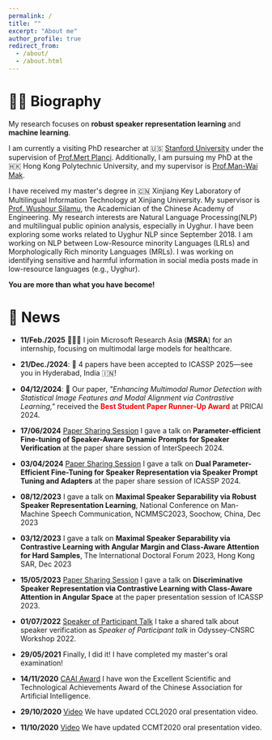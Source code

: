 ```yaml
---
permalink: /
title: ""
excerpt: "About me"
author_profile: true
redirect_from: 
  - /about/
  - /about.html
---
```



👨‍🎓 Biography
======
My research focuses on **robust speaker representation learning** and **machine learning**.

I am currently a visiting PhD researcher at 🇺🇸 [Stanford University](https://profiles.stanford.edu/332001) under the supervision of [Prof.Mert Planci](https://stanford.edu/~pilanci/).  Additionally, I am pursuing my PhD at the 🇭🇰 Hong Kong Polytechnic University, and my supervisor is [Prof.Man-Wai Mak](http://www.eie.polyu.edu.hk/~mwmak/).

I have received my master's degree in 🇨🇳 Xinjiang Key Laboratory of Multilingual Information Technology at Xinjiang University. My supervisor is [Prof. Wushour Silamu](http://it.xju.edu.cn/info/1142/1361.htm), the Academician of the Chinese Academy of Engineering. My research interests are Natural Language Processing(NLP) and multilingual public opinion analysis, especially in Uyghur. I have been exploring some works related to Uyghur NLP since September 2018. I am working on NLP between Low-Resource minority Languages (LRLs) and Morphologically Rich minority Languages (MRLs). I was working on identifying sensitive and harmful information in social media posts made in low-resource languages (e.g., Uyghur).


**You are more than what you have become!**

📰 News
======
- **11/Feb./2025** 🧑🏻‍💻 I join Microsoft Research Asia (**MSRA**) for an internship, focusing on multimodal large models for healthcare.
  
- **21/Dec./2024**: 🎉 4 papers have been accepted to ICASSP 2025—see you in Hyderabad, India 🇮🇳!

- **04/12/2024**: 🎉 Our paper, *"Enhancing Multimodal Rumor Detection with Statistical Image Features and Modal Alignment via Contrastive Learning,"* received the <span style="color: red;">**Best Student Paper Runner-Up Award**</span> at PRICAI 2024.

- **17/06/2024** [Paper Sharing Session](https://mp.weixin.qq.com/s/1rumaLXfNoLEVM9HZNT3Eg) I gave a talk on **Parameter-efficient Fine-tuning of Speaker-Aware Dynamic Prompts for Speaker Verification** at the paper share session of InterSpeech 2024.

- **03/04/2024** [Paper Sharing Session](https://www.bilibili.com/video/BV17T42127Wd?t=47.1) I gave a talk on **Dual Parameter-Efficient Fine-Tuning for Speaker Representation via Speaker Prompt Tuning and Adapters** at the paper share session of ICASSP 2024.

- **08/12/2023** I gave a talk on **Maximal Speaker Separability via Robust Speaker Representation Learning**, National Conference on Man-Machine Speech Communication, NCMMSC2023, Soochow, China, Dec 2023
 
- **03/12/2023** I gave a talk on **Maximal Speaker Separability via Contrastive Learning with Angular Margin and Class-Aware Attention for Hard Samples**, The International Doctoral Forum 2023, Hong Kong SAR, Dec 2023

- **15/05/2023** [Paper Sharing Session](https://www.bilibili.com/video/BV1y8411S7Qg?t=3.8) I gave a talk on **Discriminative Speaker Representation via Contrastive Learning with Class-Aware Attention in Angular Space** at the paper presentation session of ICASSP 2023.

- **01/07/2022** [Speaker of Participant Talk](https://www.bilibili.com/video/BV18S4y1p7xY?p=8&vd_source=72429a47df312126433e0bb950f77049&t=0.9) I take a shared talk about speaker verification as *Speaker of Participant talk* in Odyssey-CNSRC Workshop 2022.

- **29/05/2021** Finally, I did it! I have completed my master's oral examination!

- **14/11/2020** [CAAI Award](https://mp.weixin.qq.com/s/HgcGxSYnunYZaDQIU7Tjuw) I have won the Excellent Scientific and Technological Achievements Award of the Chinese Association for Artificial Intelligence.

- **29/10/2020** [Video](https://hub.baai.ac.cn/view/3391) We have updated CCL2020 oral presentation video.

- **11/10/2020** [Video](https://www.bilibili.com/video/BV1PD4y197ma?p=6) We have updated CCMT2020 oral presentation video.

<p align="center">
  <a href="https://clustrmaps.com/site/1bnha">
    <img src="https://clustrmaps.com/map_v2.png?cl=ffffff&w=300&t=tt&d=OAgNznmdz5Fw3L7FYL-Pj_2xqMjFZiO76BaC6AWvMzs" style="display:none;" alt="Hidden Visit Tracker">
  </a>
</p>
